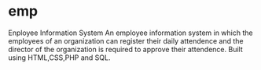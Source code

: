 # emp
Enployee Information System
An employee information system in which the employees of an organization can register their daily attendence
and the director of the organization is required to approve their attendence. Built using HTML,CSS,PHP and SQL.
